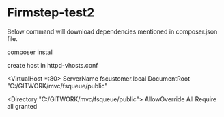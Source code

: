 # Firmstep-test2

Below command will download dependencies mentioned in composer.json file.

composer install

create host in httpd-vhosts.conf

<VirtualHost *:80>
   ServerName fscustomer.local
   DocumentRoot "C:/GITWORK/mvc/fsqueue/public"

   <Directory "C:/GITWORK/mvc/fsqueue/public">
       AllowOverride All
       Require all granted
   </Directory>
</VirtualHost>
